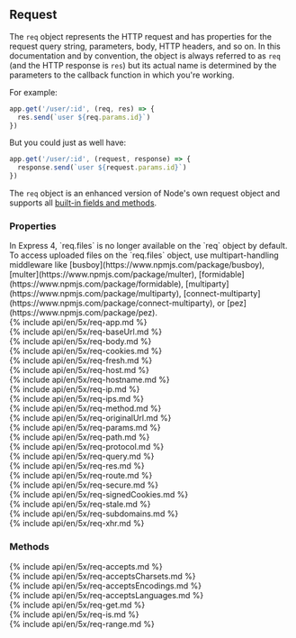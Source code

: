 <h2 id="req">Request</h2>

The `req` object represents the HTTP request and has properties for the
request query string, parameters, body, HTTP headers, and so on. In this documentation and by convention,
the object is always referred to as `req` (and the HTTP response is `res`) but its actual name is determined
by the parameters to the callback function in which you're working.

For example:

```js
app.get('/user/:id', (req, res) => {
  res.send(`user ${req.params.id}`)
})
```

But you could just as well have:

```js
app.get('/user/:id', (request, response) => {
  response.send(`user ${request.params.id}`)
})
```

The `req` object is an enhanced version of Node's own request object
and supports all [built-in fields and methods](https://nodejs.org/api/http.html#http_class_http_incomingmessage).

<h3 id='req.properties'>Properties</h3>

<div class="doc-box doc-notice" markdown="1">
In Express 4, `req.files` is no longer available on the `req` object by default. To access uploaded files
on the `req.files` object, use multipart-handling middleware like
[busboy](https://www.npmjs.com/package/busboy), [multer](https://www.npmjs.com/package/multer),
[formidable](https://www.npmjs.com/package/formidable),
[multiparty](https://www.npmjs.com/package/multiparty),
[connect-multiparty](https://www.npmjs.com/package/connect-multiparty),
or [pez](https://www.npmjs.com/package/pez).
</div>

<section markdown="1">
  {% include api/en/5x/req-app.md %}
</section>

<section markdown="1">
  {% include api/en/5x/req-baseUrl.md %}
</section>

<section markdown="1">
  {% include api/en/5x/req-body.md %}
</section>

<section markdown="1">
  {% include api/en/5x/req-cookies.md %}
</section>

<section markdown="1">
  {% include api/en/5x/req-fresh.md %}
</section>

<section markdown="1">
  {% include api/en/5x/req-host.md %}
</section>

<section markdown="1">
  {% include api/en/5x/req-hostname.md %}
</section>

<section markdown="1">
  {% include api/en/5x/req-ip.md %}
</section>

<section markdown="1">
  {% include api/en/5x/req-ips.md %}
</section>

<section markdown="1">
  {% include api/en/5x/req-method.md %}
</section>

<section markdown="1">
  {% include api/en/5x/req-originalUrl.md %}
</section>

<section markdown="1">
  {% include api/en/5x/req-params.md %}
</section>

<section markdown="1">
  {% include api/en/5x/req-path.md %}
</section>

<section markdown="1">
  {% include api/en/5x/req-protocol.md %}
</section>

<section markdown="1">
  {% include api/en/5x/req-query.md %}
</section>

<section markdown="1">
  {% include api/en/5x/req-res.md %}
</section>

<section markdown="1">
  {% include api/en/5x/req-route.md %}
</section>

<section markdown="1">
  {% include api/en/5x/req-secure.md %}
</section>

<section markdown="1">
  {% include api/en/5x/req-signedCookies.md %}
</section>

<section markdown="1">
  {% include api/en/5x/req-stale.md %}
</section>

<section markdown="1">
  {% include api/en/5x/req-subdomains.md %}
</section>

<section markdown="1">
  {% include api/en/5x/req-xhr.md %}
</section>

<h3 id='req.methods'>Methods</h3>

<section markdown="1">
  {% include api/en/5x/req-accepts.md %}
</section>

<section markdown="1">
  {% include api/en/5x/req-acceptsCharsets.md %}
</section>

<section markdown="1">
  {% include api/en/5x/req-acceptsEncodings.md %}
</section>

<section markdown="1">
  {% include api/en/5x/req-acceptsLanguages.md %}
</section>

<section markdown="1">
  {% include api/en/5x/req-get.md %}
</section>

<section markdown="1">
  {% include api/en/5x/req-is.md %}
</section>

<section markdown="1">
  {% include api/en/5x/req-range.md %}
</section>

